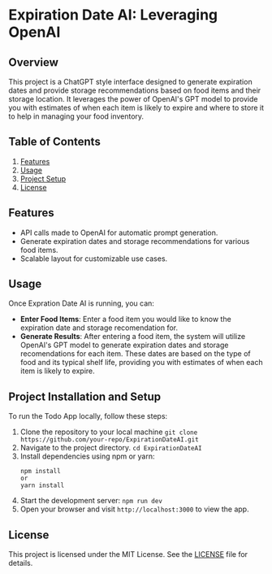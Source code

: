 # Expiration Date AI: Leveraging OpenAI

## Overview
This project is a ChatGPT style interface designed to generate expiration dates and provide storage recommendations based on food items and their storage location. It leverages the power of OpenAI's GPT model to provide you with estimates of when each item is likely to expire and where to store it to help in managing your food inventory.

## Table of Contents
1. [Features](#features)
2. [Usage](#usage)
3. [Project Setup](#project-installation-and-setup)
4. [License](#license)

## Features
- API calls made to OpenAI for automatic prompt generation.
- Generate expiration dates and storage recommendations for various food items.
- Scalable layout for customizable use cases.

## Usage
Once Expration Date AI is running, you can:
- **Enter Food Items**: Enter a food item you would like to know the expiration date and storage recomendation for.
- **Generate Results**: After entering a food item, the system will utilize OpenAI's GPT model to generate expiration dates and storage recomendations for each item. These dates are based on the type of food and its typical shelf life, providing you with estimates of when each item is likely to expire.

## Project Installation and Setup
To run the Todo App locally, follow these steps:
1. Clone the repository to your local machine
    ``` git clone https://github.com/your-repo/ExpirationDateAI.git ```
2. Navigate to the project directory.
    ```cd ExpirationDateAI```
3. Install dependencies using npm or yarn:
    ```
    npm install
    or
    yarn install
    ```
4. Start the development server:
    ```npm run dev```
5. Open your browser and visit `http://localhost:3000` to view the app.

## License
This project is licensed under the MIT License. See the [LICENSE](LICENSE) file for details.
